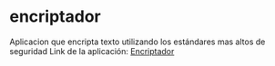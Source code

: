# encriptador
Aplicacion que encripta texto utilizando los estándares mas altos de seguridad
Link de la aplicación: <a href="https://gabrielvodopivec.github.io/encriptador/" target="blank">Encriptador</a> 

